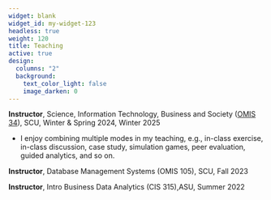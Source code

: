 ```yaml
---
widget: blank
widget_id: my-widget-123
headless: true
weight: 120
title: Teaching
active: true
design:
  columns: "2"
  background:
    text_color_light: false
    image_darken: 0
---
```

**Instructor**, Science, Information Technology, Business and Society ([OMIS 34](https://www.dropbox.com/scl/fi/3bnmqt0iti8ctydqcqi4y/OMIS34_Syllabus_Jingbo_Winter-2025.pdf?rlkey=s5majfvpc258hkwdiz9vf2qsv&st=3nh2qozg&dl=0)), SCU, Winter & Spring 2024, Winter 2025

* I enjoy combining multiple modes in my teaching, e.g., in-class exercise, in-class discussion, case study, simulation games, peer evaluation, guided analytics, and so on.

**Instructor**, Database Management Systems (OMIS 105), SCU, Fall 2023

**Instructor**, Intro Business Data Analytics (CIS 315),ASU, Summer 2022